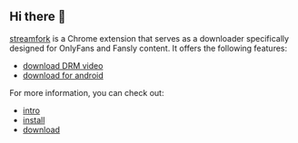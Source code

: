 ## Hi there 👋

[streamfork](https://streamfork.com/) is a Chrome extension that serves as a downloader specifically designed for OnlyFans and Fansly content. It offers the following features:
- [download DRM video](https://streamfork.com/docs/practice/onlyfans-drm/)
- [download for android](https://streamfork.com/docs/practice/onlyfans-android/)

For more information, you can check out:
- [intro](https://streamfork.com/docs/intro/)
- [install](https://streamfork.com/docs/tutorial-install/install/)
- [download](https://streamfork.com/docs/releases/)
